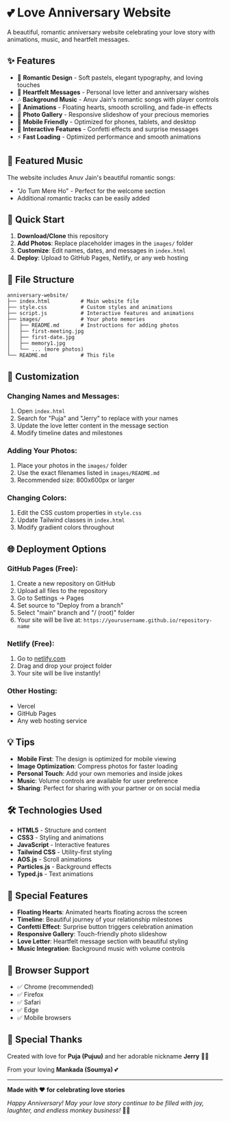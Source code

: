 # 💕 Love Anniversary Website

A beautiful, romantic anniversary website celebrating your love story with animations, music, and heartfelt messages.

## ✨ Features

- 🌹 **Romantic Design** - Soft pastels, elegant typography, and loving touches
- 💬 **Heartfelt Messages** - Personal love letter and anniversary wishes
- 🎶 **Background Music** - Anuv Jain's romantic songs with player controls
- 💞 **Animations** - Floating hearts, smooth scrolling, and fade-in effects
- 📸 **Photo Gallery** - Responsive slideshow of your precious memories
- 📱 **Mobile Friendly** - Optimized for phones, tablets, and desktop
- 🎉 **Interactive Features** - Confetti effects and surprise messages
- ⚡ **Fast Loading** - Optimized performance and smooth animations

## 🎵 Featured Music

The website includes Anuv Jain's beautiful romantic songs:
- "Jo Tum Mere Ho" - Perfect for the welcome section
- Additional romantic tracks can be easily added

## 🚀 Quick Start

1. **Download/Clone** this repository
2. **Add Photos**: Replace placeholder images in the `images/` folder
3. **Customize**: Edit names, dates, and messages in `index.html`
4. **Deploy**: Upload to GitHub Pages, Netlify, or any web hosting

## 📁 File Structure

```
anniversary-website/
├── index.html          # Main website file
├── style.css           # Custom styles and animations
├── script.js           # Interactive features and animations
├── images/             # Your photo memories
│   ├── README.md       # Instructions for adding photos
│   ├── first-meeting.jpg
│   ├── first-date.jpg
│   ├── memory1.jpg
│   └── ... (more photos)
└── README.md           # This file
```

## 🎨 Customization

### Changing Names and Messages:
1. Open `index.html`
2. Search for "Puja" and "Jerry" to replace with your names
3. Update the love letter content in the message section
4. Modify timeline dates and milestones

### Adding Your Photos:
1. Place your photos in the `images/` folder
2. Use the exact filenames listed in `images/README.md`
3. Recommended size: 800x600px or larger

### Changing Colors:
1. Edit the CSS custom properties in `style.css`
2. Update Tailwind classes in `index.html`
3. Modify gradient colors throughout

## 🌐 Deployment Options

### GitHub Pages (Free):
1. Create a new repository on GitHub
2. Upload all files to the repository
3. Go to Settings → Pages
4. Set source to "Deploy from a branch"
5. Select "main" branch and "/ (root)" folder
6. Your site will be live at: `https://yourusername.github.io/repository-name`

### Netlify (Free):
1. Go to [netlify.com](https://netlify.com)
2. Drag and drop your project folder
3. Your site will be live instantly!

### Other Hosting:
- Vercel
- GitHub Pages
- Any web hosting service

## 💡 Tips

- **Mobile First**: The design is optimized for mobile viewing
- **Image Optimization**: Compress photos for faster loading
- **Personal Touch**: Add your own memories and inside jokes
- **Music**: Volume controls are available for user preference
- **Sharing**: Perfect for sharing with your partner or on social media

## 🛠️ Technologies Used

- **HTML5** - Structure and content
- **CSS3** - Styling and animations
- **JavaScript** - Interactive features
- **Tailwind CSS** - Utility-first styling
- **AOS.js** - Scroll animations
- **Particles.js** - Background effects
- **Typed.js** - Text animations

## 💖 Special Features

- **Floating Hearts**: Animated hearts floating across the screen
- **Timeline**: Beautiful journey of your relationship milestones
- **Confetti Effect**: Surprise button triggers celebration animation
- **Responsive Gallery**: Touch-friendly photo slideshow
- **Love Letter**: Heartfelt message section with beautiful styling
- **Music Integration**: Background music with volume controls

## 📱 Browser Support

- ✅ Chrome (recommended)
- ✅ Firefox
- ✅ Safari
- ✅ Edge
- ✅ Mobile browsers

## 🎉 Special Thanks

Created with love for **Puja (Pujuu)** and her adorable nickname **Jerry** 🐒💕

From your loving **Mankada (Soumya)** 💕

---

**Made with ❤️ for celebrating love stories**

*Happy Anniversary! May your love story continue to be filled with joy, laughter, and endless monkey business!* 🐒💕

